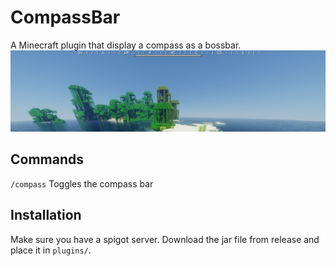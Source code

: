 # CompassBar

A Minecraft plugin that display a compass as a bossbar.
![image info](./image/screenshot.png)

## Commands

`/compass` Toggles the compass bar

## Installation

Make sure you have a spigot server. Download the jar file from release and place it in `plugins/`.